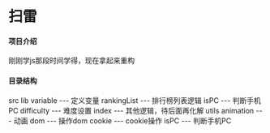 # 扫雷

#### 项目介绍
刚刚学js那段时间学得，现在拿起来重构

#### 目录结构
src
	lib
		variable --- 定义变量
		rankingList --- 排行榜列表逻辑
		isPC --- 判断手机PC
		difficulty --- 难度设置
		index --- 其他逻辑，待后面再化解
	utils
		animation --- 动画
		dom --- 操作dom
		cookie --- cookie操作
		isPC --- 判断手机PC

